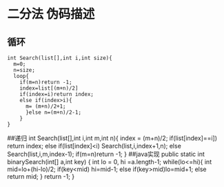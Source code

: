 # 二分法 伪码描述
## 循环

    int Search(list[],int i,int size){
      m=0;
      n=size;
      loop{
        if(m=n)return -1;
        index=list[(m+n)/2]
        if(index=i)return index;
        else if(index>i){
          m= (m+n)/2+1;
          }else n=(m+n)/2-1;
        }
    }

##递归
    int Search(list[],int i,int m,int n){
      index = (m+n)/2;
      if(list[index]==i]) return index;
      else if(list[index]<i) Search(list,i,index+1,n);
      else Search(list,i,m,index-1);
      if(m=n)return -1;
    }
##java实现
    public static int binarySearch(int[] a,int key) {
      int lo = 0, hi =a.length-1;
      while(lo<=hi){
        int mid=lo+(hi-lo)/2;
        if(key<mid) hi=mid-1;
        else if(key>mid)lo=mid+1;
        else return mid;
      }
      return -1;
    }
